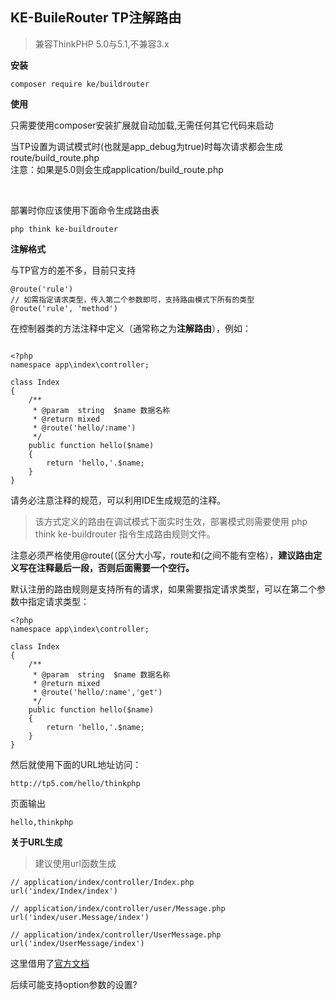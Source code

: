 ## KE-BuileRouter TP注解路由

> 兼容ThinkPHP 5.0与5.1,不兼容3.x

**安装**

```
composer require ke/buildrouter
```

**使用**

只需要使用composer安装扩展就自动加载,无需任何其它代码来启动<br/>

当TP设置为调试模式时(也就是app_debug为true)时每次请求都会生成route/build_route.php<br/>
注意：如果是5.0则会生成application/build_route.php


<br/>

部署时你应该使用下面命令生成路由表
```
php think ke-buildrouter
```


**注解格式**

与TP官方的差不多，目前只支持
```
@route('rule')
// 如需指定请求类型，传入第二个参数即可，支持路由模式下所有的类型
@route('rule', 'method')
```
在控制器类的方法注释中定义（通常称之为**注解路由**），例如：

```

<?php
namespace app\index\controller;

class Index
{
    /**
     * @param  string  $name 数据名称
     * @return mixed
     * @route('hello/:name')
     */
    public function hello($name)
    {
    	return 'hello,'.$name;
    }
}
```
请务必注意注释的规范，可以利用IDE生成规范的注释。

> 该方式定义的路由在调试模式下面实时生效，部署模式则需要使用 php think ke-buildrouter 指令生成路由规则文件。

注意必须严格使用@route(（区分大小写，route和(之间不能有空格），**建议路由定义写在注释最后一段，否则后面需要一个空行。**

默认注册的路由规则是支持所有的请求，如果需要指定请求类型，可以在第二个参数中指定请求类型：
```
<?php
namespace app\index\controller;

class Index
{
    /**
     * @param  string  $name 数据名称
     * @return mixed
     * @route('hello/:name','get')
     */
    public function hello($name)
    {
    	return 'hello,'.$name;
    }
}
```

然后就使用下面的URL地址访问：
```
http://tp5.com/hello/thinkphp
```

页面输出
```
hello,thinkphp
```

**关于URL生成**

> 建议使用url函数生成
```
// application/index/controller/Index.php
url('index/Index/index')

// application/index/controller/user/Message.php
url('index/user.Message/index')

// application/index/controller/UserMessage.php
url('index/UserMessage/index')
```

这里借用了[官方文档](https://www.kancloud.cn/manual/thinkphp5_1/469333)


后续可能支持option参数的设置?
